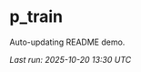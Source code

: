 # p_train

Auto-updating README demo.

<!--START_SECTION:status-->
_Last run: 2025-10-20 13:30 UTC_
<!--END_SECTION:status-->








































































































































































































































































































































































































































































































































































































































































































































































































































































































































































































































































































































































































































































































































































































































